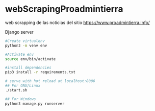 # webScrapingProadmintierra
web scrapping de las noticias del sitio https://www.proadmintierra.info/

Django server

 ``` bash
 #Create virtualenv
 python3 -m venv env

 #Activate env
 source env/bin/activate

 #install dependencies
 pip3 install -r requirements.txt

 # serve with hot reload at localhost:8000
 ## For GNU/Linux
 ./start.sh

 ## For Windows
python3 manage.py runserver
 ```
